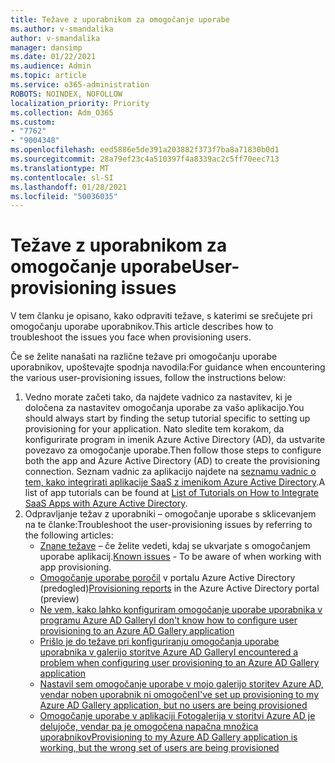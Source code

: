 ```yaml
---
title: Težave z uporabnikom za omogočanje uporabe
ms.author: v-smandalika
author: v-smandalika
manager: dansimp
ms.date: 01/22/2021
ms.audience: Admin
ms.topic: article
ms.service: o365-administration
ROBOTS: NOINDEX, NOFOLLOW
localization_priority: Priority
ms.collection: Adm_O365
ms.custom:
- "7762"
- "9004348"
ms.openlocfilehash: eed5886e5de391a203882f373f7ba8a71830b0d1
ms.sourcegitcommit: 28a79ef23c4a510397f4a8339ac2c5ff70eec713
ms.translationtype: MT
ms.contentlocale: sl-SI
ms.lasthandoff: 01/28/2021
ms.locfileid: "50036035"
---
```

# <a name="user-provisioning-issues"></a><span data-ttu-id="d3f89-102">Težave z uporabnikom za omogočanje uporabe</span><span class="sxs-lookup"><span data-stu-id="d3f89-102">User-provisioning issues</span></span>

<span data-ttu-id="d3f89-103">V tem članku je opisano, kako odpraviti težave, s katerimi se srečujete pri omogočanju uporabe uporabnikov.</span><span class="sxs-lookup"><span data-stu-id="d3f89-103">This article describes how to troubleshoot the issues you face when provisioning users.</span></span>

<span data-ttu-id="d3f89-104">Če se želite nanašati na različne težave pri omogočanju uporabe uporabnikov, upoštevajte spodnja navodila:</span><span class="sxs-lookup"><span data-stu-id="d3f89-104">For guidance when encountering the various user-provisioning issues, follow the instructions below:</span></span>

1. <span data-ttu-id="d3f89-105">Vedno morate začeti tako, da najdete vadnico za nastavitev, ki je določena za nastavitev omogočanja uporabe za vašo aplikacijo.</span><span class="sxs-lookup"><span data-stu-id="d3f89-105">You should always start by finding the setup tutorial specific to setting up provisioning for your application.</span></span> <span data-ttu-id="d3f89-106">Nato sledite tem korakom, da konfigurirate program in imenik Azure Active Directory (AD), da ustvarite povezavo za omogočanje uporabe.</span><span class="sxs-lookup"><span data-stu-id="d3f89-106">Then follow those steps to configure both the app and Azure Active Directory (AD) to create the provisioning connection.</span></span> <span data-ttu-id="d3f89-107">Seznam vadnic za aplikacijo najdete na [seznamu vadnic o tem, kako integrirati aplikacije SaaS z imenikom Azure Active Directory](https://docs.microsoft.com/azure/active-directory/saas-apps/tutorial-list).</span><span class="sxs-lookup"><span data-stu-id="d3f89-107">A list of app tutorials can be found at [List of Tutorials on How to Integrate SaaS Apps with Azure Active Directory](https://docs.microsoft.com/azure/active-directory/saas-apps/tutorial-list).</span></span>
2. <span data-ttu-id="d3f89-108">Odpravljanje težav z uporabniki – omogočanje uporabe s sklicevanjem na te članke:</span><span class="sxs-lookup"><span data-stu-id="d3f89-108">Troubleshoot the user-provisioning issues by referring to the following articles:</span></span>
    - <span data-ttu-id="d3f89-109">[Znane težave](https://docs.microsoft.com/azure/active-directory/app-provisioning/known-issues) – če želite vedeti, kdaj se ukvarjate s omogočanjem uporabe aplikacij.</span><span class="sxs-lookup"><span data-stu-id="d3f89-109">[Known issues](https://docs.microsoft.com/azure/active-directory/app-provisioning/known-issues) - To be aware of when working with app provisioning.</span></span>
    - <span data-ttu-id="d3f89-110">[Omogočanje uporabe poročil](https://docs.microsoft.com/azure/active-directory/reports-monitoring/concept-provisioning-logs) v portalu Azure Active Directory (predogled)</span><span class="sxs-lookup"><span data-stu-id="d3f89-110">[Provisioning reports](https://docs.microsoft.com/azure/active-directory/reports-monitoring/concept-provisioning-logs) in the Azure Active Directory portal (preview)</span></span>
    - [<span data-ttu-id="d3f89-111">Ne vem, kako lahko konfiguriram omogočanje uporabe uporabnika v programu Azure AD Gallery</span><span class="sxs-lookup"><span data-stu-id="d3f89-111">I don't know how to configure user provisioning to an Azure AD Gallery application</span></span>](https://docs.microsoft.com/azure/active-directory/app-provisioning/configure-automatic-user-provisioning-portal) 
    - [<span data-ttu-id="d3f89-112">Prišlo je do težave pri konfiguriranju omogočanja uporabe uporabnika v galerijo storitve Azure AD Gallery</span><span class="sxs-lookup"><span data-stu-id="d3f89-112">I encountered a problem when configuring user provisioning to an Azure AD Gallery application</span></span>](https://docs.microsoft.com/azure/active-directory/app-provisioning/application-provisioning-config-problem) 
    - [<span data-ttu-id="d3f89-113">Nastavil sem omogočanje uporabe v mojo galerijo storitev Azure AD, vendar noben uporabnik ni omogočen</span><span class="sxs-lookup"><span data-stu-id="d3f89-113">I've set up provisioning to my Azure AD Gallery application, but no users are being provisioned</span></span>](https://docs.microsoft.com/azure/active-directory/app-provisioning/application-provisioning-config-problem-no-users-provisioned) 
    - [<span data-ttu-id="d3f89-114">Omogočanje uporabe v aplikaciji Fotogalerija v storitvi Azure AD je delujoče, vendar pa je omogočena napačna množica uporabnikov</span><span class="sxs-lookup"><span data-stu-id="d3f89-114">Provisioning to my Azure AD Gallery application is working, but the wrong set of users are being provisioned</span></span>](https://docs.microsoft.com/azure/active-directory/manage-apps/add-application-portal-assign-users)





